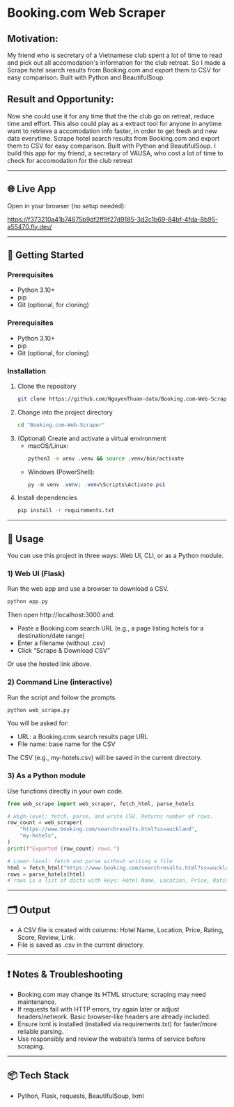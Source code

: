 # Booking.com Web Scraper


## Motivation:

My friend who is secretary of a Vietnamese club spent a lot of time to read and pick out all accomodation's information for the club retreat. So I made a Scrape hotel search results from Booking.com and export them to CSV for easy comparison. Built with Python and BeautifulSoup.

## Result and Opportunity:

Now she could use it for any time that the the club go on retreat, reduce time and effort. This also could play as a extract tool for anyone in anytime want to retrieve a accomodation info faster, in order to get fresh and new data everytime.
Scrape hotel search results from Booking.com and export them to CSV for easy comparison. Built with Python and BeautifulSoup.
I build this app for my friend, a secretary of VAUSA, who cost a lot of time to check for accomodation for the club retreat


---

## 🌐 Live App
Open in your browser (no setup needed):

https://f373210a41b74675b9df2ff9f27d9185-3d2c1b69-84bf-4fda-8b95-a55470.fly.dev/

---

## 🚀 Getting Started

### Prerequisites
- Python 3.10+
- pip
- Git (optional, for cloning)


### Prerequisites
- Python 3.10+
- pip
- Git (optional, for cloning)


### Installation
1. Clone the repository
   ```sh
   git clone https://github.com/NguyenThuan-data/Booking.com-Web-Scraper.git
   ```
2. Change into the project directory
   ```sh
   cd "Booking.com-Web-Scraper"
   ```
3. (Optional) Create and activate a virtual environment
   - macOS/Linux:
     ```sh
     python3 -m venv .venv && source .venv/bin/activate
     ```
   - Windows (PowerShell):
     ```powershell
     py -m venv .venv; .venv\Scripts\Activate.ps1
     ```
4. Install dependencies
   ```sh
   pip install -r requirements.txt
   ```

---

## 🔧 Usage
You can use this project in three ways: Web UI, CLI, or as a Python module.

### 1) Web UI (Flask)
Run the web app and use a browser to download a CSV.
```sh
python app.py
```
Then open http://localhost:3000 and:
- Paste a Booking.com search URL (e.g., a page listing hotels for a destination/date range)
- Enter a filename (without .csv)
- Click “Scrape & Download CSV”


Or use the hosted link above.


### 2) Command Line (interactive)
Run the script and follow the prompts.
```sh
python web_scrape.py
```
You will be asked for:
- URL: a Booking.com search results page URL
- File name: base name for the CSV

The CSV (e.g., my-hotels.csv) will be saved in the current directory.

### 3) As a Python module
Use functions directly in your own code.
```python
from web_scrape import web_scraper, fetch_html, parse_hotels

# High-level: fetch, parse, and write CSV. Returns number of rows.
row_count = web_scraper(
    "https://www.booking.com/searchresults.html?ss=auckland",
    "my-hotels",
)
print(f"Exported {row_count} rows.")

# Lower-level: fetch and parse without writing a file
html = fetch_html("https://www.booking.com/searchresults.html?ss=auckland")
rows = parse_hotels(html)
# rows is a list of dicts with keys: Hotel Name, Location, Price, Rating, Score, Review, Link
```

---

## 🗂️ Output
- A CSV file is created with columns: Hotel Name, Location, Price, Rating, Score, Review, Link.
- File is saved as <filename>.csv in the current directory.

---

## ❗ Notes & Troubleshooting
- Booking.com may change its HTML structure; scraping may need maintenance.
- If requests fail with HTTP errors, try again later or adjust headers/network. Basic browser-like headers are already included.
- Ensure lxml is installed (installed via requirements.txt) for faster/more reliable parsing.
- Use responsibly and review the website’s terms of service before scraping.

---

## 📦 Tech Stack
- Python, Flask, requests, BeautifulSoup, lxml
